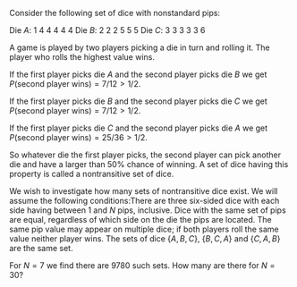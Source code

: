 Consider the following set of dice with nonstandard pips:


Die $A$: $1$ $4$ $4$ $4$ $4$ $4$
Die $B$: $2$ $2$ $2$ $5$ $5$ $5$
Die $C$: $3$ $3$ $3$ $3$ $3$ $6$

A game is played by two players picking a die in turn and rolling it. The player who rolls the highest value wins.


If the first player picks die $A$ and the second player picks die $B$ we get
$P(\text{second player wins}) = 7/12 \gt 1/2$.

If the first player picks die $B$ and the second player picks die $C$ we get
$P(\text{second player wins}) = 7/12 \gt 1/2$.

If the first player picks die $C$ and the second player picks die $A$ we get
$P(\text{second player wins}) = 25/36 \gt 1/2$.

So whatever die the first player picks, the second player can pick another die and have a larger than $50\%$ chance of winning.
A set of dice having this property is called a nontransitive set of dice.


We wish to investigate how many sets of nontransitive dice exist. We will assume the following conditions:There are three six-sided dice with each side having between $1$ and $N$ pips, inclusive.
Dice with the same set of pips are equal, regardless of which side on the die the pips are located.
The same pip value may appear on multiple dice; if both players roll the same value neither player wins.
The sets of dice $\{A,B,C\}$, $\{B,C,A\}$ and $\{C,A,B\}$ are the same set.

For $N = 7$ we find there are $9780$ such sets.
How many are there for $N = 30$?
